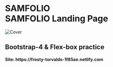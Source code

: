 <h1><strong>SAMFOLIO</strong> <br>SAMFOLIO Landing Page</h1>

<p>
	<img src="https://i.ibb.co/FWjcc2n/3456.png" alt="Cover">
</p>

<h2>Bootstrap-4 & Flex-box practice</h2>


<h4>Site: https://frosty-torvalds-1f85ae.netlify.com</h4>
